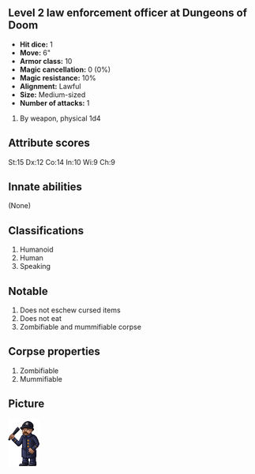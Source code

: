 ## Level 2 law enforcement officer at Dungeons of Doom

- **Hit dice:** 1
- **Move:** 6"
- **Armor class:** 10
- **Magic cancellation:** 0 (0%)
- **Magic resistance:** 10%
- **Alignment:** Lawful
- **Size:** Medium-sized
- **Number of attacks:** 1
1. By weapon, physical 1d4

## Attribute scores

St:15 Dx:12 Co:14 In:10 Wi:9 Ch:9

## Innate abilities

(None)

## Classifications

1. Humanoid
2. Human
3. Speaking

## Notable

1. Does not eschew cursed items
2. Does not eat
3. Zombifiable and mummifiable corpse

## Corpse properties

1. Zombifiable
2. Mummifiable

## Picture

![Keystone Kop](https://github.com/hyvanmielenpelit/GnollHackTileSet/blob/main/Monsters/keystone_kop/keystone_kop.png)
